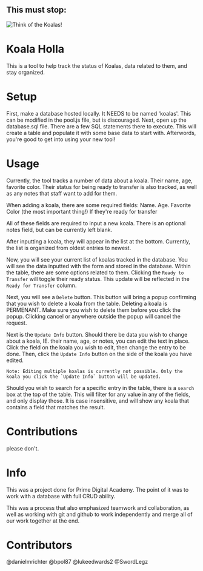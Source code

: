 This must stop:
---------------
![Think of the Koalas!](https://i.makeagif.com/media/8-22-2014/GO_DT4.gif)


Koala Holla
===========

This is a tool to help track the status of Koalas, data related to them, and stay organized.


Setup
============
First, make a database hosted locally. It NEEDS to be named 'koalas'. This can be modified in the pool.js file, but is discouraged. Next, open up the database.sql file. There are a few SQL statements there to execute. This will create a table and populate it with some base data to start with. Afterwords, you're good to get into using your new tool!


Usage
============
Currently, the tool tracks a number of data about a koala. Their name, age, favorite color. Their status for being ready to transfer is also tracked, as well as any notes that staff want to add for them.

When adding a koala, there are some required fields:
    Name.
    Age.
    Favorite Color (the most important thing!)
    If they're ready for transfer

All of these fields are required to input a new koala. There is an optional notes field, but can be currently left blank. 

After inputting a koala, they will appear in the list at the bottom. Currently, the list is organized from oldest entries to newest.

Now, you will see your current list of koalas tracked in the database. You will see the data inputted with the form and stored in the database. Within the table, there are some options related to them. Clicking the `Ready to Transfer` will toggle their ready status. This update will be reflected in the `Ready for Transfer` column. 

Next, you will see a `Delete` button. This button will bring a popup confirming that you wish to delete a koala from the table. Deleting a koala is PERMENANT. Make sure you wish to delete them before you click the popup. Clicking cancel or anywhere outside the popup will cancel the request.

Next is the `Update Info` button. Should there be data you wish to change about a koala, IE. their name, age, or notes, you can edit the text in place. Click the field on the koala you wish to edit, then change the entry to be done. Then, click the `Update Info` button on the side of the koala you have edited.

    Note: Editing multiple koalas is currently not possible. Only the koala you click the `Update Info` button will be updated.

Should you wish to search for a specific entry in the table, there is a `search` box at the top of the table. This will filter for any value in any of the fields, and only display those. It is case insensitive, and will show any koala that contains a field that matches the result.

Contributions
=============
please don't.


Info
=============

This was a project done for Prime Digital Academy. The point of it was to work with a database with full CRUD ability.

This was a process that also emphasized teamwork and collaboration, as well as working with git and github to work independently and merge all of our work together at the end.

Contributors
================
@danielmrichter
@bpol87
@lukeedwards2
@SwordLegz
